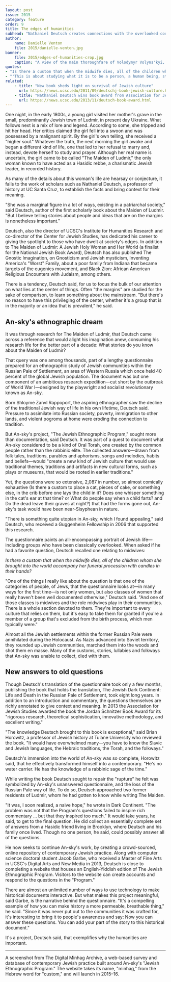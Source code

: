 ```yaml
---
layout: post
issue: 2015
category: feature
order: 9
title: The edges of humanities
subhead: "Nathaniel Deutsch creates connections with the overlooked corners of history"
author:
    name: Danielle Venton
    file: 2015/danielle-venton.jpg
banner:
    file: 2015/edges-of-humanities-crop.jpg
    caption: "A view of the main thoroughfare of Volodymyr Volyns'kyi, or Ludmir. This predominantly Jewish community was home to the only woman known to have acted as a Hasidic rebbe, a charismatic Jewish leader."
quotes:
- "Is there a custom that when the midwife dies, all of the children whom she brought into the world accompany her funeral procession with candles in their hands?"
- "'This is about studying what it is to be a person, a human being, studying our relationship to ideas,' he said. 'Literature, identity, language&mdash;these are fundamental things.'"
related:
    - title: "New book sheds light on survival of Jewish culture"
      url: https://news.ucsc.edu/2011/09/deutschj-book-jewish-culture.html
    - title: "Nathaniel Deutsch wins book award from Association for Jewish Studies"
      url: https://news.ucsc.edu/2013/11/deutsch-book-award.html
---
```


One night, in the early 1800s, a young girl visited her mother's grave in the small, predominantly Jewish town of Ludmir, in present day Ukraine. What follows next is a mix of lore and legend. According to some, she tripped and hit her head. Her critics claimed the girl fell into a swoon and was possessed by a malignant spirit. By the girl's own telling, she received a "higher soul." Whatever the truth, the next morning the girl awoke and began a different kind of life, one that led to her refusal to marry and, instead, devote herself to study and prayer. Although her real name is uncertain, the girl came to be called "The Maiden of Ludmir," the only woman known to have acted as a Hasidic rebbe, a charismatic Jewish leader, in recorded history.

As many of the details about this woman's life are hearsay or conjecture, it falls to the work of scholars such as Nathaniel Deutsch, a professor of history at UC Santa Cruz, to establish the facts and bring context for their meaning.

"She was a marginal figure in a lot of ways, existing in a patriarchal society," said Deutsch, author of the first scholarly book about the Maiden of Ludmir. "But I believe telling stories about people and ideas that are on the margins is nonetheless important."

Deutsch, also the director of UCSC's Institute for Humanities Research and co-director of the Center for Jewish Studies, has dedicated his career to giving the spotlight to those who have dwelt at society's edges. In addition to The Maiden of Ludmir: A Jewish Holy Woman and Her World (a finalist for the National Jewish Book Award), Deutsch has also published The Gnostic Imagination, on Gnosticism and Jewish mysticism, Inventing America's "Worst" Family, about a poor family from Indiana that became targets of the eugenics movement, and Black Zion: African American Religious Encounters with Judaism, among others.

There is a tendency, Deutsch said, for us to focus the bulk of our attention on what lies at the center of things. Often "the margins" are studied for the sake of comparison, to learn something about the mainstream. "But there's no reason to have this privileging of the center, whether it's a group that is in the majority or an idea that is prevalent," he said.

## An-sky's ethnographic dream

It was through research for The Maiden of Ludmir, that Deutsch came across a reference that would alight his imagination anew, consuming his research life for the better part of a decade: What stories do you know about the Maiden of Ludmir?

That query was one among thousands, part of a lengthy questionnaire prepared for an ethnographic study of Jewish communities within the Russian Pale of Settlement, an area of Western Russia which once held 40 percent of the global Jewish population. The document was but one component of an ambitious research expedition&mdash;cut short by the outbreak of World War I&mdash;designed by the playwright and socialist revolutionary known as An-sky.

Born Shloyme Zanvl Rappoport, the aspiring ethnographer saw the decline of the traditional Jewish way of life in his own lifetime, Deutsch said. Pressure to assimilate into Russian society, poverty, immigration to other lands, and violent pogroms at home were eroding the connection to tradition.

But An-sky's project, "The Jewish Ethnographic Program," sought more than documentation, said Deutsch. It was part of a quest to document what An-sky considered to be a kind of Oral Torah, one created by the common people rather than the rabbinic elite. The collected answers&mdash;drawn from folk tales, traditions, parables and aphorisms, songs and melodies, habits and beliefs&mdash;would "create a new kind of Jewish culture that would use traditional themes, traditions and artifacts in new cultural forms, such as plays or museums, that would be rooted in earlier traditions."

Yet, the questions were so extensive, 2,087 in number, so almost comically exhaustive (Is there a custom to place a cat, pieces of cake, or something else, in the crib before one lays the child in it? Does one whisper something in the cat's ear at that time? or What do people say when a child farts? and Do the dead leave their graves at night?) that had the forms gone out, An-sky's task would have been near-Sisyphean in nature.

"There is something quite utopian in An-sky, which I found appealing," said Deutsch, who received a Guggenheim Fellowship in 2006 that supported this research.

The questionnaire paints an all-encompassing portrait of Jewish life&mdash;including groups who have been classically overlooked. When asked if he had a favorite question, Deutsch recalled one relating to midwives:

_Is there a custom that when the midwife dies, all of the children whom she brought into the world accompany her funeral procession with candles in their hands?_

"One of the things I really like about the question is that one of the categories of people, of Jews, that the questionnaire looks at&mdash;in many ways for the first time&mdash;is not only women, but also classes of women that really haven't been well documented otherwise," Deutsch said. "And one of those classes is midwives and the role midwives play in their communities. There is a whole section devoted to them. They're important to every culture that relies on them, but it's easy to take them for granted if you're a member of a group that's excluded from the birth process, which men typically were."

Almost all the Jewish settlements within the former Russian Pale were annihilated during the Holocaust. As Nazis advanced into Soviet territory, they rounded up Jewish communities, marched them into the woods and shot them en masse. Many of the customs, stories, lullabies and folkways that An-sky was unable to collect, died with them.

## New answers to old questions

Though Deutsch's translation of the questionnaire took only a few months, publishing the book that holds the translation, The Jewish Dark Continent: Life and Death in the Russian Pale of Settlement, took eight long years. In addition to an introduction and commentary, the questions themselves are richly annotated to give context and meaning. In 2013 the Association for Jewish Studies awarded the book the Jordan Schnitzer Book Award for its "rigorous research, theoretical sophistication, innovative methodology, and excellent writing."

"The knowledge Deutsch brought to this book is exceptional," said Brian Horowitz, a professor of Jewish history at Tulane University who reviewed the book. "It would have overwhelmed many&mdash;you have to know the Slavic and Jewish languages, the Hebraic traditions, the Torah, and the folkways."

Deutsch's immersion into the world of An-sky was so complete, Horowitz said, that he effectively transformed himself into a contemporary. "He's no water carrier. He has the knowledge of a rabbinic sage of the time."

While writing the book Deutsch sought to repair the "rupture" he felt was symbolized by An-sky's unanswered questionnaire, and the loss of the Russian Pale way of life. To do so, Deutsch approached two former residents of Ludmir, whom he had gotten to know while writing The Maiden.

"It was, I soon realized, a naive hope," he wrote in Dark Continent. "The problem was not that the Program's questions failed to inspire rich commentary ... but that they inspired too much." It would take years, he said, to get to the final question. He did collect an essentially complete set of answers from a Hasidic friend living in Brooklyn, where Deutsch and his family once lived. Though no one person, he said, could possibly answer all of the questions.

He now seeks to continue An-sky's work, by creating a crowd-sourced, online repository of contemporary Jewish practice. Along with computer science doctoral student Jacob Garbe, who received a Master of Fine Arts in UCSC's Digital Arts and New Media in 2013, Deutsch is close to completing a website that houses an English-Yiddish edition of The Jewish Ethnographic Program. Visitors to the website can create accounts and respond to the questions in the "Program."

There are almost an unlimited number of ways to use technology to make historical documents interactive. But what makes this project meaningful, said Garbe, is the narrative behind the questionnaire. "It's a compelling example of how you can make history a more permeable, breathable thing," he said. "Since it was never put out to the communities it was crafted for, it's interesting to bring it to people's awareness and say: Now you can answer these questions. You can add your part of the story to this historical document."

It's a project, Deutsch said, that exemplifies why the humanities are important.

****

A screenshot from The Digital Minhag Archive, a web-based survey and database of contemporary Jewish practice built around An-sky's "Jewish Ethnographic Program." The website takes its name, "minhag," from the Hebrew word for "custom," and will launch in 2015–16.
